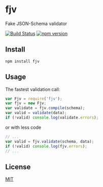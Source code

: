 # fjv
Fake JSON-Schema validator

[![Build Status](https://travis-ci.org/epoberezkin/fjv.svg?branch=master)](https://travis-ci.org/epoberezkin/fjv)
[![npm version](https://badge.fury.io/js/fjv.svg)](https://www.npmjs.com/package/fjv)


## Install

```
npm install fjv
```


## Usage

The fastest validation call:

```javascript
var Fjv = require('fjv');
var fjv = new Fjv;
var validate = fjv.compile(schema);
var valid = validate(data);
if (!valid) console.log(validate.errors);
```

or with less code

```javascript
// ...
var valid = fjv.validate(schema, data);
if (!valid) console.log(fjv.errors);
// ...
```


## License

[MIT](https://github.com/epoberezkin/fjv/blob/master/LICENSE)
